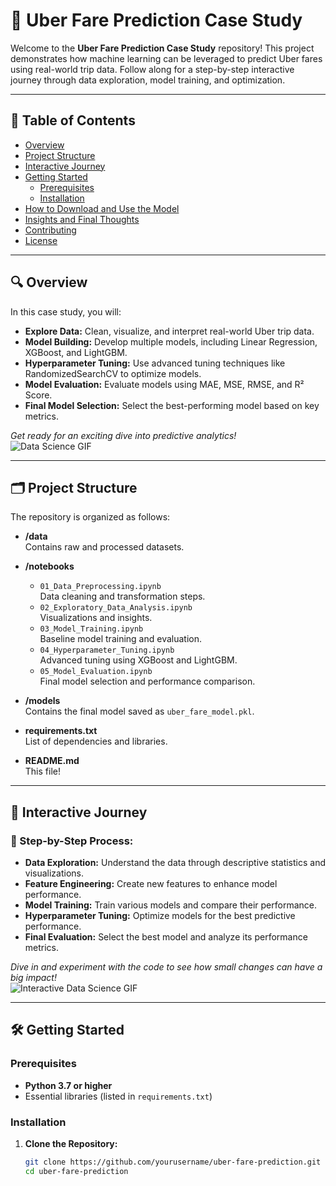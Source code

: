 # 🚗 Uber Fare Prediction Case Study

Welcome to the **Uber Fare Prediction Case Study** repository! This project demonstrates how machine learning can be leveraged to predict Uber fares using real-world trip data. Follow along for a step-by-step interactive journey through data exploration, model training, and optimization.

---

## 📖 Table of Contents
- [Overview](#overview)
- [Project Structure](#project-structure)
- [Interactive Journey](#interactive-journey)
- [Getting Started](#getting-started)
  - [Prerequisites](#prerequisites)
  - [Installation](#installation)
- [How to Download and Use the Model](#how-to-download-and-use-the-model)
- [Insights and Final Thoughts](#insights-and-final-thoughts)
- [Contributing](#contributing)
- [License](#license)

---

## 🔍 Overview

In this case study, you will:
- **Explore Data:** Clean, visualize, and interpret real-world Uber trip data.
- **Model Building:** Develop multiple models, including Linear Regression, XGBoost, and LightGBM.
- **Hyperparameter Tuning:** Use advanced tuning techniques like RandomizedSearchCV to optimize models.
- **Model Evaluation:** Evaluate models using MAE, MSE, RMSE, and R² Score.
- **Final Model Selection:** Select the best-performing model based on key metrics.

*Get ready for an exciting dive into predictive analytics!*  
![Data Science GIF](https://media.giphy.com/media/3oEjI6SIIHBdRxXI40/giphy.gif)

---

## 🗂 Project Structure

The repository is organized as follows:

- **/data**  
  Contains raw and processed datasets.

- **/notebooks**  
  - `01_Data_Preprocessing.ipynb`  
    Data cleaning and transformation steps.
  - `02_Exploratory_Data_Analysis.ipynb`  
    Visualizations and insights.
  - `03_Model_Training.ipynb`  
    Baseline model training and evaluation.
  - `04_Hyperparameter_Tuning.ipynb`  
    Advanced tuning using XGBoost and LightGBM.
  - `05_Model_Evaluation.ipynb`  
    Final model selection and performance comparison.

- **/models**  
  Contains the final model saved as `uber_fare_model.pkl`.

- **requirements.txt**  
  List of dependencies and libraries.

- **README.md**  
  This file!

---

## 🚀 Interactive Journey

### 🔹 Step-by-Step Process:
- **Data Exploration:** Understand the data through descriptive statistics and visualizations.
- **Feature Engineering:** Create new features to enhance model performance.
- **Model Training:** Train various models and compare their performance.
- **Hyperparameter Tuning:** Optimize models for the best predictive performance.
- **Final Evaluation:** Select the best model and analyze its performance metrics.

*Dive in and experiment with the code to see how small changes can have a big impact!*  
![Interactive Data Science GIF](https://media.giphy.com/media/l0MYt5jPR6QX5pnqM/giphy.gif)

---

## 🛠 Getting Started

### Prerequisites
- **Python 3.7 or higher**
- Essential libraries (listed in `requirements.txt`)

### Installation

1. **Clone the Repository:**
   ```bash
   git clone https://github.com/yourusername/uber-fare-prediction.git
   cd uber-fare-prediction
